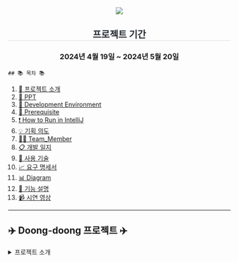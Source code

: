 <div align= "center">
    <img src="https://capsule-render.vercel.app/api?type=rounded&color=0:a5bbe9,100:a4dbc6&height=180&text=Project%20Doong-doong%20✈️%20&animation=fadeIn&fontColor=000000&fontSize=40" />
    <div align= "center"> 
        <h2 style="border-bottom: 1px solid #d8dee4; color: #282d33;"> 프로젝트 기간 </h2>  
        <h3>2024년 4월 19일 ~ 2024년 5월 20일</h3> 
     </div>
</div>


    ## 📚 목차 📚

1. [📖 프로젝트 소개](#-Doong-doong-프로젝트-)
1. [📂 PPT](#-PPT-)
3. [🔧 Development Environment](#development-environment)
4. [🔔 Prerequisite](#prerequisite)
5. [❗ How to Run in IntelliJ](#how-to-run-in-intellij)
6. [💡 기획 의도](#기획-의도)
7. [🙋‍♀️ Team_Member](#%EF%B8%8F-team_member-%EF%B8%8F)
8. [📋 개발 일지](#개발-일지)
9. [🔨 사용 기술](#-사용-기술-)
10. [📈  요구 명세서](#-요구-명세서-)
11. [📊 Diagram](#-다이어그램-)
12. [📝 기능 설명](#-기능-설명-)
13. [📹 시연 영상](#-시연-영상-) 
    
<hr>

## ✈️ Doong-doong 프로젝트 ✈️
<div>
<details><summary>프로젝트 소개</summary>
<h3>사진 인화 웹 사이트 /드론 배송 시스템</h3>
    *주제 설명 : 사진 인화 웹 페이지에서 드론 배송이 가능한 웹 사이트 입니다.
<br>
    *선정 이유 : 빠르게 발전하고 있는 현시대에서 언제부턴가 사진은 무형화 됐고, sns에서의 기록으로 그 추억들이 종결되기 시작했습니다. 
    하지만 여전히 사진은 물리적인 형태로 간직하고 공유하는 것이 추억을 더욱 감각적으로 느끼며,  
    감정적인 가치와 기억의 연결고리를 형성하여 사진 속의 순간들을 더욱 특별하게 만들 수 있다고 생각했습니다.
    사진 인화는 사진을 편집하고 설정하는 과정에서 지금도 앱 보다는, 웹을 이용하는 편이고 혁식전인 배송 서비스를 추가적으로 제공함으로써 
    과거의 감성과 현대의 기술을 결합하여 사진의 가치를 보존하고,사용자들의 편의를 높이는 새로운 혁신을 제공하고자 
    이 프로젝트를 기획하게 되었습니다.
   
</div>
